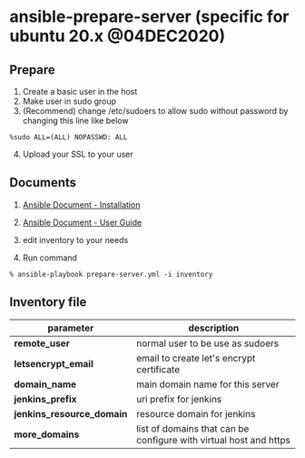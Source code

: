 # ansible-prepare-server (specific for ubuntu 20.x @04DEC2020)

## Prepare

1. Create a basic user in the host
2. Make user in sudo group
3. (Recommend) change /etc/sudoers to allow sudo without password by changing this line like below

```
%sudo ALL=(ALL) NOPASSWD: ALL
```

4. Upload your SSL to your user

## Documents

1. [Ansible Document - Installation](https://docs.ansible.com/ansible/latest/installation_guide/)

2. [Ansible Document - User Guide](https://docs.ansible.com/ansible/latest/user_guide/index.html)

3. edit inventory to your needs

4. Run command

```
% ansible-playbook prepare-server.yml -i inventory
```

## Inventory file

| parameter                   | description                                                       |
| --------------------------- | ----------------------------------------------------------------- |
| **remote_user**             | normal user to be use as sudoers                                  |
| **letsencrypt_email**       | email to create let's encrypt certificate                         |
| **domain_name**             | main domain name for this server                                  |
| **jenkins_prefix**          | uri prefix for jenkins                                            |
| **jenkins_resource_domain** | resource domain for jenkins                                       |
| **more_domains**            | list of domains that can be configure with virtual host and https |
